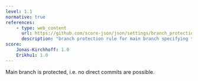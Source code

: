 ```yaml
---
level: 1.1
normative: true
references:
    - type: web_content
      url: https://github.com/score-json/json/settings/branch_protection_rules/65227858
      description: "branch protection rule for main branch specifying that failures of tests prevent merge."
score:
    Jonas-Kirchhoff: 1.0
    Erikhu1: 1.0
---
```


Main branch is protected, i.e. no direct commits are possible.